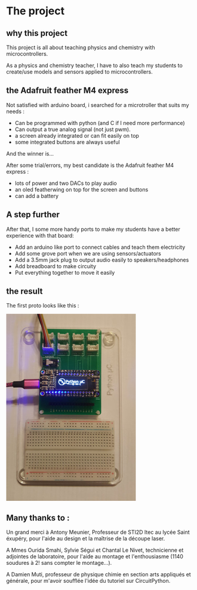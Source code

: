 # The project

## why this project
This project is all about teaching physics and chemistry with microcontrollers.

As a physics and chemistry teacher, I have to also teach my students to create/use models and sensors applied to microcontrollers.

## the Adafruit feather M4 express 

Not satisfied with arduino board, i searched for a microtroller that suits my needs :
* Can be programmed with python (and C if I need more performance)
* Can output a true analog signal (not just pwm).
* a screen already integrated or can fit easily on top
* some integrated buttons are always useful 

And the winner is...

After some trial/errors, my best candidate is the Adafruit feather M4 express :
* lots of power and two DACs to play audio
* an oled featherwing on top for the screen and buttons
* can add a battery

## A step further

After that, I some more handy ports to make my students have a better experience with that board:
* Add an arduino like port to connect cables and teach them electricity
* Add some grove port when we are using sensors/actuators
* Add a 3.5mm jack plug to output audio easily to speakers/headphones
* Add breadboard to make circuity
* Put everything together to move it easily

## the result

The first proto looks like this :

![Board](https://github.com/olivier-boesch/CircuitPython-au-lycee/raw/master/docs/assets/pythonmcu_500.jpg "Board")

## Many thanks to :
Un grand merci à Antony Meunier, Professeur de STI2D Itec au lycée Saint éxupéry, pour l'aide au design et la maîtrise de la découpe laser.

A Mmes Ourida Smahi, Sylvie Ségui et Chantal Le Nivet, technicienne et adjointes de laboratoire, pour l'aide au montage et l'enthousiasme (1140 soudures à 2! sans compter le montage...).

A Damien Muti, professeur de physique chimie en section arts appliqués et générale, pour m'avoir soufflée l'idée du tutoriel sur CircuitPython. 
